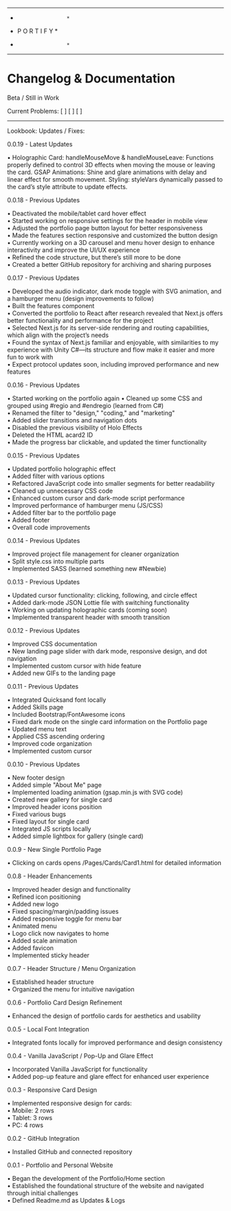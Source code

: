 ***********************
*                     *
*    P O R T I F Y    *
*                     *
***********************

# Changelog & Documentation
Beta / Still in Work

Current Problems:
[ ]
[ ]
[ ]

--------------------------

Lookbook:
Updates / Fixes:

0.0.19 - Latest Updates

• Holographic Card:
handleMouseMove & handleMouseLeave: Functions properly defined to control 3D effects when moving the mouse or leaving the card.
GSAP Animations: Shine and glare animations with delay and linear effect for smooth movement.
Styling: styleVars dynamically passed to the card’s style attribute to update effects.



0.0.18 - Previous Updates

• Deactivated the mobile/tablet card hover effect  
• Started working on responsive settings for the header in mobile view  
• Adjusted the portfolio page button layout for better responsiveness  
• Made the features section responsive and customized the button design  
• Currently working on a 3D carousel and menu hover design to enhance interactivity and improve the UI/UX experience  
• Refined the code structure, but there’s still more to be done  
• Created a better GitHub repository for archiving and sharing purposes

0.0.17 - Previous Updates

• Developed the audio indicator, dark mode toggle with SVG animation, and a hamburger menu (design improvements to follow)  
• Built the features component  
• Converted the portfolio to React after research revealed that Next.js offers better functionality and performance for the project  
• Selected Next.js for its server-side rendering and routing capabilities, which align with the project’s needs  
• Found the syntax of Next.js familiar and enjoyable, with similarities to my experience with Unity C#—its structure and flow make it easier and more fun to work with  
• Expect protocol updates soon, including improved performance and new features


0.0.16 - Previous Updates

• Started working on the portfolio again
• Cleaned up some CSS and grouped using #regio and #endregio (learned from C#)  
• Renamed the filter to "design," "coding," and "marketing"  
• Added slider transitions and navigation dots  
• Disabled the previous visibility of Holo Effects  
• Deleted the HTML acard2 ID  
• Made the progress bar clickable, and updated the timer functionality  

0.0.15 - Previous Updates

• Updated portfolio holographic effect  
• Added filter with various options  
• Refactored JavaScript code into smaller segments for better readability  
• Cleaned up unnecessary CSS code  
• Enhanced custom cursor and dark-mode script performance  
• Improved performance of hamburger menu (JS/CSS)  
• Added filter bar to the portfolio page  
• Added footer  
• Overall code improvements  

0.0.14 - Previous Updates

• Improved project file management for cleaner organization  
• Split style.css into multiple parts  
• Implemented SASS (learned something new #Newbie)  

0.0.13 - Previous Updates

• Updated cursor functionality: clicking, following, and circle effect  
• Added dark-mode JSON Lottie file with switching functionality  
• Working on updating holographic cards (coming soon)  
• Implemented transparent header with smooth transition  

0.0.12 - Previous Updates

• Improved CSS documentation  
• New landing page slider with dark mode, responsive design, and dot navigation  
• Implemented custom cursor with hide feature  
• Added new GIFs to the landing page  

0.0.11 - Previous Updates

• Integrated Quicksand font locally  
• Added Skills page  
• Included Bootstrap/FontAwesome icons  
• Fixed dark mode on the single card information on the Portfolio page  
• Updated menu text  
• Applied CSS ascending ordering  
• Improved code organization  
• Implemented custom cursor  

0.0.10 - Previous Updates

• New footer design  
• Added simple "About Me" page  
• Implemented loading animation (gsap.min.js with SVG code)  
• Created new gallery for single card  
• Improved header icons position  
• Fixed various bugs  
• Fixed layout for single card  
• Integrated JS scripts locally  
• Added simple lightbox for gallery (single card)  

0.0.9 - New Single Portfolio Page

• Clicking on cards opens /Pages/Cards/Card1.html for detailed information  

0.0.8 - Header Enhancements

• Improved header design and functionality  
• Refined icon positioning  
• Added new logo  
• Fixed spacing/margin/padding issues  
• Added responsive toggle for menu bar  
• Animated menu  
• Logo click now navigates to home  
• Added scale animation  
• Added favicon  
• Implemented sticky header  

0.0.7 - Header Structure / Menu Organization

• Established header structure  
• Organized the menu for intuitive navigation  

0.0.6 - Portfolio Card Design Refinement

• Enhanced the design of portfolio cards for aesthetics and usability  

0.0.5 - Local Font Integration

• Integrated fonts locally for improved performance and design consistency  

0.0.4 - Vanilla JavaScript / Pop-Up and Glare Effect

• Incorporated Vanilla JavaScript for functionality  
• Added pop-up feature and glare effect for enhanced user experience  

0.0.3 - Responsive Card Design

• Implemented responsive design for cards:  
  • Mobile: 2 rows  
  • Tablet: 3 rows  
  • PC: 4 rows  

0.0.2 - GitHub Integration

• Installed GitHub and connected repository  

0.0.1 - Portfolio and Personal Website

• Began the development of the Portfolio/Home section  
• Established the foundational structure of the website and navigated through initial challenges  
• Defined Readme.md as Updates & Logs  
